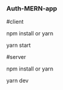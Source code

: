 ### Auth-MERN-app

#client 

npm install or yarn 

yarn start

#server

npm install or yarn 

yarn dev 
